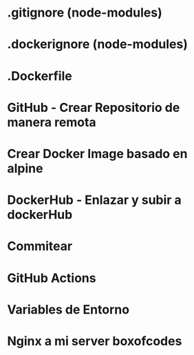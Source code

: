 # .gitignore (node-modules)
# .dockerignore (node-modules)
# .Dockerfile

# GitHub - Crear Repositorio de manera remota
# Crear Docker Image basado en alpine
# DockerHub - Enlazar y subir a dockerHub
# Commitear
# GitHub Actions
# Variables de Entorno
# Nginx a mi server boxofcodes

